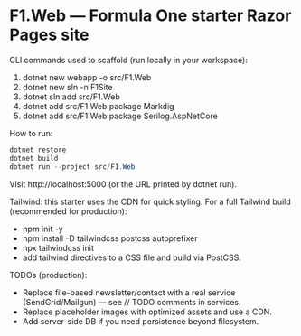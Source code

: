 # F1.Web — Formula One starter Razor Pages site

CLI commands used to scaffold (run locally in your workspace):

1. dotnet new webapp -o src/F1.Web
2. dotnet new sln -n F1Site
3. dotnet sln add src/F1.Web
4. dotnet add src/F1.Web package Markdig
5. dotnet add src/F1.Web package Serilog.AspNetCore

How to run:

```powershell
dotnet restore
dotnet build
dotnet run --project src/F1.Web
```

Visit http://localhost:5000 (or the URL printed by dotnet run).

Tailwind: this starter uses the CDN for quick styling. For a full Tailwind build (recommended for production):

- npm init -y
- npm install -D tailwindcss postcss autoprefixer
- npx tailwindcss init
- add tailwind directives to a CSS file and build via PostCSS.

TODOs (production):
- Replace file-based newsletter/contact with a real service (SendGrid/Mailgun) — see // TODO comments in services.
- Replace placeholder images with optimized assets and use a CDN.
- Add server-side DB if you need persistence beyond filesystem.
